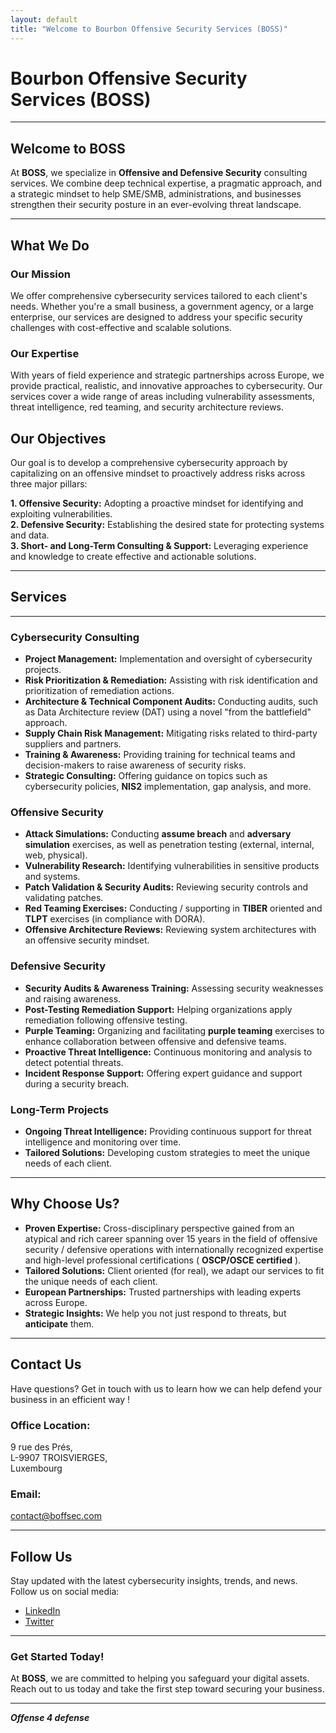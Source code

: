 ```yaml
---
layout: default
title: "Welcome to Bourbon Offensive Security Services (BOSS)"
---
```


# Bourbon Offensive Security Services (BOSS)

---

## **Welcome to BOSS**

At **BOSS**, we specialize in **Offensive and Defensive Security** consulting services. 
We combine deep technical expertise, a pragmatic approach, and a strategic mindset to help SME/SMB, administrations, and businesses strengthen their security posture in an ever-evolving threat landscape.

---

## **What We Do**

### **Our Mission**
We offer comprehensive cybersecurity services tailored to each client's needs. Whether you're a small business, a government agency, or a large enterprise, our services are designed to address your specific security challenges with cost-effective and scalable solutions.

### **Our Expertise**
With years of field experience and strategic partnerships across Europe, we provide practical, realistic, and innovative approaches to cybersecurity. Our services cover a wide range of areas including vulnerability assessments, threat intelligence, red teaming, and security architecture reviews.

## **Our Objectives**

Our goal is to develop a comprehensive cybersecurity approach by capitalizing on an offensive mindset to proactively address risks across three major pillars:

**1. Offensive Security:** Adopting a proactive mindset for identifying and exploiting vulnerabilities.  
**2. Defensive Security:** Establishing the desired state for protecting systems and data.  
**3. Short- and Long-Term Consulting & Support:** Leveraging experience and knowledge to create effective and actionable solutions.

---

## Services  

---

### Cybersecurity Consulting
- **Project Management:** Implementation and oversight of cybersecurity projects.
- **Risk Prioritization & Remediation:** Assisting with risk identification and prioritization of remediation actions.
- **Architecture & Technical Component Audits:** Conducting audits, such as Data Architecture review (DAT) using a novel "from the battlefield" approach.
- **Supply Chain Risk Management:** Mitigating risks related to third-party suppliers and partners.
- **Training & Awareness:** Providing training for technical teams and decision-makers to raise awareness of security risks.
- **Strategic Consulting:** Offering guidance on topics such as cybersecurity policies, **NIS2** implementation, gap analysis, and more.

### Offensive Security
- **Attack Simulations:** Conducting **assume breach** and **adversary simulation** exercises, as well as penetration testing (external, internal, web, physical).
- **Vulnerability Research:** Identifying vulnerabilities in sensitive products and systems.
- **Patch Validation & Security Audits:** Reviewing security controls and validating patches.
- **Red Teaming Exercises:** Conducting / supporting in **TIBER** oriented and **TLPT** exercises (in compliance with DORA).
- **Offensive Architecture Reviews:** Reviewing system architectures with an offensive security mindset.

### Defensive Security
- **Security Audits & Awareness Training:** Assessing security weaknesses and raising awareness.
- **Post-Testing Remediation Support:** Helping organizations apply remediation following offensive testing.
- **Purple Teaming:** Organizing and facilitating **purple teaming** exercises to enhance collaboration between offensive and defensive teams.
- **Proactive Threat Intelligence:** Continuous monitoring and analysis to detect potential threats.
- **Incident Response Support:** Offering expert guidance and support during a security breach.

### Long-Term Projects
- **Ongoing Threat Intelligence:** Providing continuous support for threat intelligence and monitoring over time.
- **Tailored Solutions:** Developing custom strategies to meet the unique needs of each client.

---

## **Why Choose Us?**

- **Proven Expertise:** Cross-disciplinary perspective gained from an atypical and rich career spanning over 15 years in the field of offensive security / defensive operations with internationally recognized  expertise and high-level professional certifications ( **OSCP/OSCE certified** ).
- **Tailored Solutions:** Client oriented (for real), we adapt our services to fit the unique needs of each client.
- **European Partnerships:** Trusted partnerships with leading experts across Europe.
- **Strategic Insights:** We help you not just respond to threats, but **anticipate** them.

---

## **Contact Us**

Have questions? Get in touch with us to learn how we can help defend your business in an efficient way !

### **Office Location:**
9 rue des Prés,  
L-9907 TROISVIERGES,  
Luxembourg  

### **Email:**
[contact@boffsec.com](mailto:contact@boffsec.com)

---

## **Follow Us**

Stay updated with the latest cybersecurity insights, trends, and news. Follow us on social media:

- [LinkedIn](https://www.linkedin.com/in/jean-marie-bourbon/)
- [Twitter](https://x.com/kmkz_security)

---

### **Get Started Today!**
At **BOSS**, we are committed to helping you safeguard your digital assets. Reach out to us today and take the first step toward securing your business.

---

***Offense 4 defense***
